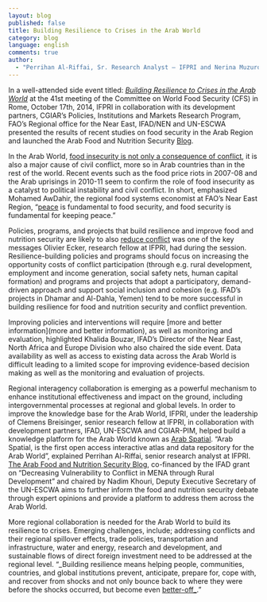 ```yaml
---
layout: blog
published: false
title: Building Resilience to Crises in the Arab World
category: blog
language: english
comments: true
author: 
  - "Perrihan Al-Riffai, Sr. Research Analyst – IFPRI and Nerina Muzurovic, Knowledge Management Officer - IFAD"
---
```



<!-- more -->

In a well-attended side event titled: _[Building Resilience to Crises in the Arab World](http://www.fao.org/fileadmin/templates/cfs/Docs1314/CFS41/SideEvents/CFS_41_Side_Events_BROCHURE_Final.pdf)_ at the 41st meeting of the Committee on World Food Security (CFS) in Rome, October 17th, 2014, IFPRI in collaboration with its development partners, CGIAR’s Policies, Institutions and Markets Research Program, FAO’s Regional office for the Near East, IFAD/NEN and UN-ESCWA presented the results of recent studies on food security in the Arab Region and launched the Arab Food and Nutrition Security [Blog](http://www.arabspatial.org/). 

In the Arab World, [food insecurity is not only a consequence of conflict](http://www.ifpri.org/sites/default/files/publications/pr28.pdf), it is also a major cause of civil conflict, more so in Arab countries than in the rest of the world. Recent events such as the food price riots in 2007-08 and the Arab uprisings in 2010-11 seem to confirm the role of food insecurity as a catalyst to political instability and civil conflict. In short, emphasized Mohamed AwDahir, the regional food systems economist at FAO’s Near East Region, “[peace](http://www.slideshare.net/IFPRIMENA/fsn-in-the-arab-region-an-overview-awdahir-fao-10172014?qid=8c582242-37ae-4868-9803-bbce3f8771c1&v=default&b=&from_search=1) is fundamental to food security, and food security is fundamental for keeping peace.” 

Policies, programs, and projects that build resilience and improve food and nutrition security are likely to also [reduce conflict](http://www.slideshare.net/IFPRIMENA/building-resilience-through-food-security-policies-and-programs-ecker-17-1014) was one of the key messages Olivier Ecker, research fellow at IFPRI, had during the session. Resilience-building policies and programs should focus on increasing the opportunity costs of conflict participation (through e.g. rural development, employment and income generation, social safety nets, human capital formation) and programs and projects that adopt a participatory, demand-driven approach and support social inclusion and cohesion (e.g. IFAD’s projects in Dhamar and Al-Dahla, Yemen) tend to be more successful in building resilience for food and nutrition security and conflict prevention.

Improving policies and interventions will require [more and better information](more and better information), as well as monitoring and evaluation, highlighted Khalida Bouzar, IFAD’s Director of the Near East, North Africa and Europe Division who also chaired the side event. Data availability as well as access to existing data across the Arab World is difficult leading to a limited scope for improving evidence-based decision making as well as the monitoring and evaluation of projects. 

Regional interagency collaboration is emerging as a powerful mechanism to enhance institutional effectiveness and impact on the ground, including intergovernmental processes at regional and global levels. In order to improve the knowledge base for the Arab World, IFPRI, under the leadership of Clemens Breisinger, senior research fellow at IFPRI, in collaboration with development partners, IFAD, UN-ESCWA and CGIAR-PIM, helped build a knowledge platform for the Arab World known as [Arab Spatial](http://www.arabspatial.org/). “Arab Spatial, is the first open access interactive atlas and data repository for the Arab World”, explained Perrihan Al-Riffai, senior research analyst at IFPRI. [The Arab Food and Nutrition Security Blog](http://www.arabspatial.org/), co-financed by the IFAD grant on “Decreasing Vulnerability to Conflict in MENA through Rural Development” and chaired by Nadim Khouri, Deputy Executive Secretary of the UN-ESCWA aims to further inform the food and nutrition security debate through expert opinions and provide a platform to address them across the Arab World.

More regional collaboration is needed for the Arab World to build its resilience to crises. Emerging challenges, include; addressing conflicts and their regional spillover effects, trade policies, transportation and infrastructure, water and energy, research and development, and sustainable flows of direct foreign investment need to be addressed at the regional level. “_Building resilience means helping people, communities, countries, and global institutions prevent, anticipate, prepare for, cope with, and recover from shocks and not only bounce back to where they were before the shocks occurred, but become even [better-off_](http://www.ifpri.org/publication/resilience-food-and-nutrition-security).”
